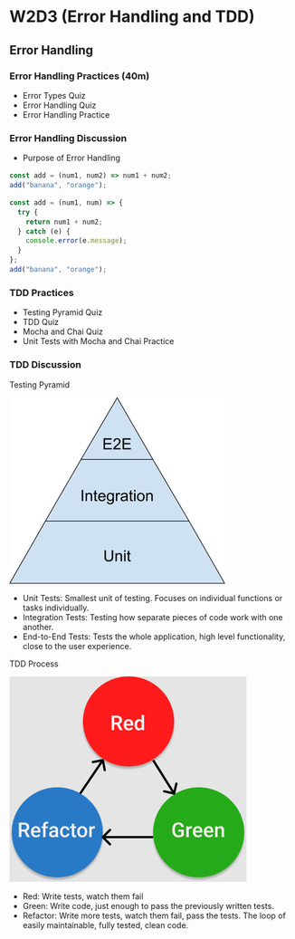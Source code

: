 # W2D3 (Error Handling and TDD)

## Error Handling

### Error Handling Practices (40m)

- Error Types Quiz
- Error Handling Quiz
- Error Handling Practice

### Error Handling Discussion

- Purpose of Error Handling

```js
const add = (num1, num2) => num1 + num2;
add("banana", "orange");
```

```js
const add = (num1, num) => {
  try {
    return num1 + num2;
  } catch (e) {
    console.error(e.message);
  }
};
add("banana", "orange");
```

### TDD Practices

- Testing Pyramid Quiz
- TDD Quiz
- Mocha and Chai Quiz
- Unit Tests with Mocha and Chai Practice

### TDD Discussion

Testing Pyramid

![testing_pyramid](./testing_pyramid.png)

- Unit Tests: Smallest unit of testing. Focuses on individual functions or tasks
  individually.
- Integration Tests: Testing how separate pieces of code work with one another.
- End-to-End Tests: Tests the whole application, high level functionality, close
  to the user experience.

TDD Process

![tdd](./tdd.png)

- Red: Write tests, watch them fail
- Green: Write code, just enough to pass the previously written tests.
- Refactor: Write more tests, watch them fail, pass the tests. The loop of
  easily maintainable, fully tested, clean code.
